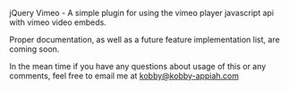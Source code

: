 jQuery Vimeo -  A simple plugin for using the vimeo player javascript api with vimeo video embeds.

Proper documentation, as well as a future feature implementation list, are coming soon.

In the mean time if you have any questions about usage of this or any comments, feel free to email me at kobby@kobby-appiah.com
